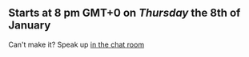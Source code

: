 ## Starts at 8 pm GMT+0 on *Thursday* the 8th of January

Can't make it? Speak up [in the chat room](https://gitter.im/learnclang/general)
